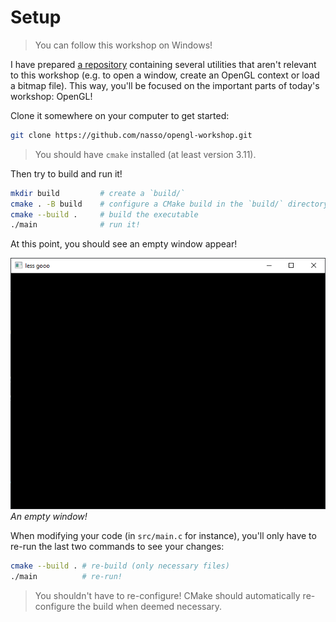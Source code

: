 # Setup

> You can follow this workshop on Windows!

I have prepared [a repository](https://github.com/nasso/opengl-workshop)
containing several utilities that aren't relevant to this workshop (e.g. to open
a window, create an OpenGL context or load a bitmap file). This way, you'll be
focused on the important parts of today's workshop: OpenGL!

Clone it somewhere on your computer to get started:

```sh
git clone https://github.com/nasso/opengl-workshop.git
```

> You should have `cmake` installed (at least version 3.11).

Then try to build and run it!

```sh
mkdir build         # create a `build/`
cmake . -B build    # configure a CMake build in the `build/` directory
cmake --build .     # build the executable
./main              # run it!
```

At this point, you should see an empty window appear!

![Empty Window](./res/win_empty.png) _An empty window!_

When modifying your code (in `src/main.c` for instance), you'll only have to
re-run the last two commands to see your changes:

```sh
cmake --build . # re-build (only necessary files)
./main          # re-run!
```

> You shouldn't have to re-configure! CMake should automatically re-configure
> the build when deemed necessary.
